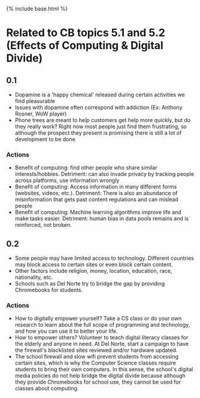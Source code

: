 {% include base.html %}

# Related to CB topics 5.1 and 5.2 (Effects of Computing & Digital Divide)
## 0.1
* Dopamine is a 'happy chemical' released during certain activities we find pleasurable
* Issues with dopamine often correspond with addiction (Ex: Anthony Rosner, WoW player)
* Phone trees are meant to help customers get help more quickly, but do they really work? Right now most people just find them frustrating, so although the prospect they present is promising there is still a lot of development to be done

### Actions
* Benefit of computing: find other people who share similar interests/hobbies. Detriment: can also invade privacy by tracking people across platforms, use information wrongly
* Benefit of computing: Access information in many different forms (websites, videos, etc.). Detriment: There is also an abundance of misinformation that gets past content regulations and can mislead people
* Benefit of computing: Machine learning algorithms improve life and make tasks easier. Detriment: human bias in data pools remains and is reinforced, not broken.

## 0.2
* Some people may have limited access to technology. Different countries may block access to certain sites or even block certain content.
* Other factors include religion, money, location, education, race, nationality, etc.
* Schools such as Del Norte try to bridge the gap by providing Chromebooks for students.

### Actions
* How to digitally empower yourself? Take a CS class or do your own research to learn about the full scope of programming and technology, and how you can use it to better your life.
* How to empower others? Volunteer to teach digital literacy classes for the elderly and anyone in need. At Del Norte, start a campaign to have the firewall's blacklisted sites reviewed and/or hardware updated.
* The school firewall and slow wifi prevent students from accessing certain sites, which is why the Computer Science classes require students to bring their own computers. In this sense, the school's digital media policies do not help bridge the digital divide because although they provide Chromebooks for school use, they cannot be used for classes about computing.
